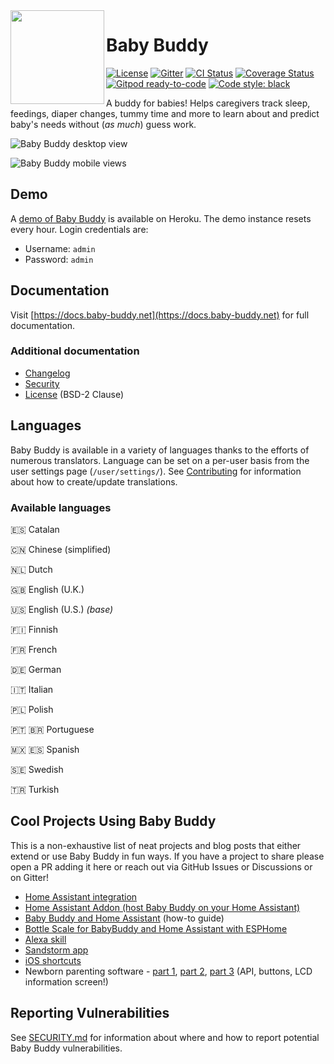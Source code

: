 <img src="babybuddy/static_src/logo/icon.png" height="150" align="left">

# Baby Buddy

[![License](https://img.shields.io/badge/License-BSD%202--Clause-orange.svg)](https://opensource.org/licenses/BSD-2-Clause)
[![Gitter](https://img.shields.io/gitter/room/nwjs/nw.js.svg)](https://gitter.im/babybuddy/Lobby)
[![CI Status](https://github.com/babybuddy/babybuddy/actions/workflows/ci.yml/badge.svg)](https://github.com/babybuddy/babybuddy/actions/workflows/ci.yml)
[![Coverage Status](https://coveralls.io/repos/github/babybuddy/babybuddy/badge.svg?branch=master)](https://coveralls.io/github/babybuddy/babybuddy?branch=master)
[![Gitpod ready-to-code](https://img.shields.io/badge/Gitpod-ready--to--code-blue?logo=gitpod)](https://gitpod.io/#https://github.com/babybuddy/babybuddy)
[![Code style: black](https://img.shields.io/badge/code%20style-black-000000.svg)](https://github.com/psf/black)

A buddy for babies! Helps caregivers track sleep, feedings, diaper changes, 
tummy time and more to learn about and predict baby's needs without (*as much*)
guess work.

![Baby Buddy desktop view](screenshot.png)

![Baby Buddy mobile views](screenshot_mobile.png)

## Demo

A [demo of Baby Buddy](http://demo.baby-buddy.net) is available on Heroku.
The demo instance resets every hour. Login credentials are:

- Username: `admin`
- Password: `admin`

## Documentation

Visit [https://docs.baby-buddy.net](https://docs.baby-buddy.net) for full documentation.

### Additional documentation

- [Changelog](/CHANGELOG.md)
- [Security](/SECURITY.md)
- [License](/LICENSE) (BSD-2 Clause)

## Languages

Baby Buddy is available in a variety of languages thanks to the efforts of numerous
translators. Language can be set on a per-user basis from the user settings page
(`/user/settings/`). See [Contributing](https://docs.baby-buddy.net/contributing/translation/)
for information about how to create/update translations.

### Available languages

:es: Catalan

:cn: Chinese (simplified)

:netherlands: Dutch

:uk: English (U.K.)

:us: English (U.S.) *(base)*

:finland: Finnish

:fr: French

:de: German

:it: Italian

:poland: Polish

:portugal: :brazil: Portuguese

:mexico: :es: Spanish

:sweden: Swedish

:tr: Turkish

## Cool Projects Using Baby Buddy

This is a non-exhaustive list of neat projects and blog posts that either extend
or use Baby Buddy in fun ways. If you have a project to share please open a PR
adding it here or reach out via GitHub Issues or Discussions or on Gitter!

- [Home Assistant integration](https://github.com/jcgoette/baby_buddy_homeassistant)
- [Home Assistant Addon (host Baby Buddy on your Home Assistant)](https://github.com/OttPeterR/addon-babybuddy)
- [Baby Buddy and Home Assistant](https://martinnoah.com/babybuddy-and-home-assistant.html) (how-to guide)
- [Bottle Scale for BabyBuddy and Home Assistant with ESPHome](https://github.com/sfgabe/OITProjects/tree/master/BabyBuddy_ESP_HASS)
- [Alexa skill](https://github.com/babybuddy/babybuddy-alexa-skill)
- [Sandstorm app](https://github.com/babybuddy/babybuddy-sandstorm)
- [iOS shortcuts](https://github.com/babybuddy/babybuddy/discussions/300)
- Newborn parenting software - [part 1](https://lutzky.net/2021/10/03/software-parenting-1/), [part 2](https://lutzky.net/2021/10/05/software-parenting-2/), [part 3](https://lutzky.net/2021/10/10/software-parenting-3/) (API, buttons, LCD information screen!)

## Reporting Vulnerabilities

See [SECURITY.md](SECURITY.md) for information about where and how to report
potential Baby Buddy vulnerabilities.
